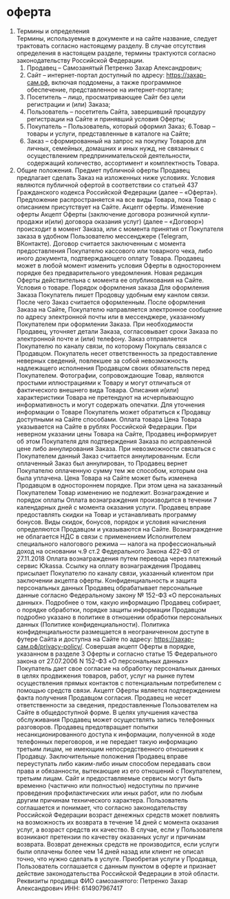 # оферта
1. Термины и определения <br>
   Термины, используемые в документе и на сайте название, следует трактовать согласно настоящему разделу. В случае отсутствия определения в настоящем разделе, термины трактуются согласно законодательству Российской Федерации.
    1. Продавец – Самозанятый Петренко Захар Александрович;
    2. Сайт – интернет-портал доступный по адресу: https://захар-сам.рф, включая поддомены, а также программное обеспечение, представленное на интернет-портале;
    3. Посетитель – лицо, просматривающее Сайт без цели регистрации и (или) Заказа;
    4. Пользователь – посетитель Сайта, завершивший процедуру регистрации на Сайте и принявший условия Оферты;
    5. Покупатель – Пользователь, который оформил Заказ;
    6.Товар – товары и услуги, представленные в каталоге на Сайте;
    7. Заказ – сформированный на запрос на покупку Товаров для личных, семейных, домашних и иных нужд, не связанных с осуществлением предпринимательской деятельности, содержащий количество, ассортимент и комплектность Товара.
2. Общие положения. Предмет публичной оферты
Продавец предлагает сделать Заказ на изложенных ниже условиях. Условия являются публичной офертой в соответствии со статьей 437 Гражданского кодекса Российской Федерации (далее – «Оферта»). Предложение распространяется на все виды Товара, пока Товар с описанием присутствует на Сайте.
Акцепт оферты. Изменение оферты
Акцепт Оферты (заключение договора розничной купли-продажи и(или) договора оказания услуг) (далее – «Договор») происходит в момент Заказа, или с момента принятия от Покупателя заказа в удобном Пользователю мессенджере (Telegram, ВКонтакте).
Договор считается заключенным с момента предоставления Покупателю кассового или товарного чека, либо иного документа, подтверждающего оплату Товара.
Продавец может в любой момент изменить условия Оферты в одностороннем порядке без предварительного уведомления. Новая редакция Оферты действительна с момента ее опубликования на Сайте.
Условия о товаре. Порядок оформления заказа
Для оформления Заказа Покупатель пишет Продовцу удобным ему канлом связи. После чего Заказ считается оформленным.
После оформления Заказа на Сайте, Покупателю направляется электронное сообщение по адресу электронной почты или в мессенджере, указанному Покупателем при оформлении Заказа.
При необходимости Продавец, уточняет детали Заказа, согласовывает сроки Заказа по электронной почте и (или) телефону.
Заказ отправляется Покупателю по каналу связи, по которому Покупаль связался с Продавцом.
Покупатель несет ответственность за предоставление неверных сведений, повлекшее за собой невозможность надлежащего исполнения Продавцом своих обязательств перед Покупателем.
Фотографии, сопровождающие Товар, являются простыми иллюстрациями к Товару и могут отличаться от фактического внешнего вида Товара. Описания и(или) характеристики Товара не претендуют на исчерпывающую информативность и могут содержать опечатки. Для уточнения информации о Товаре Покупатель может обратиться к Продавцу доступными на Сайте способами.
Оплата товара
Цена Товара указывается на Сайте в рублях Российской Федерации.
При неверном указании цены Товара на Сайте, Продавец информирует об этом Покупателя для подтверждения Заказа по исправленной цене либо аннулирования Заказа. При невозможности связаться с Покупателем данный Заказ считается аннулированным. Если оплаченный Заказ был аннулирован, то Продавец вернет Покупателю оплаченную сумму тем же способом, которым она была уплачена.
Цена Товара на Сайте может быть изменена Продавцом в одностороннем порядке. При этом цена на заказанный Покупателем Товар изменению не подлежит.
Вознаграждение и порядок оплаты
Оплата вознаграждения производится в течении 7 календарных дней с момента оказания услуги.
Продавец вправе предоставлять скидки на Товар и устанавливать программу бонусов. Виды скидок, бонусов, порядок и условия начисления определяются Продавцом и указываются на Сайте.
Вознаграждение не облагается НДС в связи с применением Исполнителем специального налогового режима — налога на профессиональный доход на основании ч.9 ст.2 Федерального Закона 422-ФЗ от 27.11.2018
Оплата вознаграждения путем перевода через платежный сервис Юkassa. Ссылку на оплату вознаграждения Продавец присылает Покупателю по каналу связи, указанный клиентом при заключении акцепта оферты.
Конфиденциальность и защита персональных данных
Продавец обрабатывает персональные данные согласно Федеральному закону № 152-ФЗ «О персональных данных».
Подробнее о том, какую информацию Продавец собирает, о порядке обработки, порядке защиты информации Продавцом подробно указано в политике в отношении обработки персональных данных (Политике конфиденциальности).
Политика конфиденциальности размещается в неограниченном доступе в футере Сайта и доступна на Сайте по адресу: https://захар-сам.рф/privacy-policy/.
Совершая акцепт Оферты в порядке, указанном в разделе 3 Оферты и согласно статье 15 Федерального закона от 27.07.2006 N 152-ФЗ «О персональных данных» Покупатель дает свое согласие на обработку персональных данных в целях продвижения товаров, работ, услуг на рынке путем осуществления прямых контактов с потенциальным потребителем с помощью средств связи. Акцепт Оферты является подтверждением факта получения Продавцом согласия.
Продавец не несет ответственности за сведения, предоставленные Пользователем на Сайте в общедоступной форме.
В целях улучшения качества обслуживания Продавец может осуществлять запись телефонных разговоров. Продавец предотвращает попытки несанкционированного доступа к информации, полученной в ходе телефонных переговоров, и не передает такую информацию третьим лицам, не имеющим непосредственного отношения к Продавцу.
Заключительные положения
Продавец вправе переуступать либо каким-либо иным способом передавать свои права и обязанности, вытекающие из его отношений с Покупателем, третьим лицам.
Сайт и предоставляемые сервисы могут быть временно (частично или полностью) недоступны по причине проведения профилактических или иных работ, или по любым другим причинам технического характера.
Пользователь соглашается и понимает, что согласно законодательству Российской Федерации возраст денежных средств может повлиять на возможность их возврата в течение 14 дней с момента оказания услуг, а возраст средств их качество. В случае, если у Пользователя возникают претензии по качеству оказанных услуг и причинам возврата. Возврат денежных средств не производится, если услуги были оплачены более чем 14 дней назад или клиент не описал точно, что нужно сделать в услуге. Приобретая услуги у Продавца, Пользователь соглашается с данным пунктом в оферте и признает действие законодательства Российской Федерации в этой области.
Реквизиты продавца
ФИО самозанятого: Петренко Захар Александрович
ИНН: 614907967417
